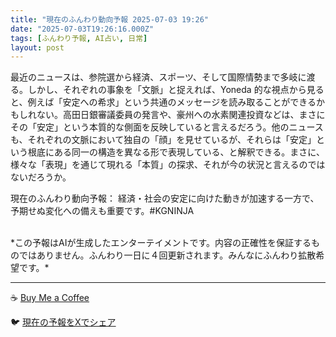 ```yaml
---
title: "現在のふんわり動向予報 2025-07-03 19:26"
date: "2025-07-03T19:26:16.000Z"
tags: [ふんわり予報, AI占い, 日常]
layout: post
---
```


最近のニュースは、参院選から経済、スポーツ、そして国際情勢まで多岐に渡る。しかし、それぞれの事象を「文脈」と捉えれば、Yoneda 的な視点から見ると、例えば「安定への希求」という共通のメッセージを読み取ることができるかもしれない。高田日銀審議委員の発言や、豪州への水素関連投資などは、まさにその「安定」という本質的な側面を反映していると言えるだろう。他のニュースも、それぞれの文脈において独自の「顔」を見せているが、それらは「安定」という根底にある同一の構造を異なる形で表現している、と解釈できる。まさに、様々な「表現」を通じて現れる「本質」の探求、それが今の状況と言えるのではないだろうか。

現在のふんわり動向予報：
経済・社会の安定に向けた動きが加速する一方で、予期せぬ変化への備えも重要です。#KGNINJA

<br>
*この予報はAIが生成したエンターテイメントです。内容の正確性を保証するものではありません。ふんわり一日に４回更新されます。みんなにふんわり拡散希望です。*

---
☕️ [Buy Me a Coffee](https://www.buymeacoffee.com/kgninja)

🐦 [現在の予報をXでシェア](https://twitter.com/intent/tweet?text=%E7%8F%BE%E5%9C%A8%E3%81%AE%E3%81%B5%E3%82%93%E3%82%8F%E3%82%8A%E4%BA%88%E5%A0%B1%3A%20%E3%80%8C%E6%9C%80%E8%BF%91%E3%81%AE%E3%83%8B%E3%83%A5%E3%83%BC%E3%82%B9%E3%81%AF%E3%80%81%E5%8F%82%E9%99%A2%E9%81%B8%E3%81%8B%E3%82%89%E7%B5%8C%E6%B8%88%E3%80%81%E3%82%B9%E3%83%9D%E3%83%BC%E3%83%84%E3%80%81%E3%81%9D%E3%81%97%E3%81%A6%E5%9B%BD%E9%9A%9B%E6%83%85%E5%8B%A2%E3%81%BE%E3%81%A7%E5%A4%9A%E5%B2%90%E3%81%AB%E6%B8%A1%E3%82%8B%E3%80%82%E3%80%8D%23KGNINJA%20%E7%B6%9A%E3%81%8D%E3%81%AF%E3%83%96%E3%83%AD%E3%82%B0%E3%81%A7%EF%BC%81%F0%9F%91%87&url=https%3A%2F%2Fkg-ninja.github.io%2FFunwariyoso%2F)
